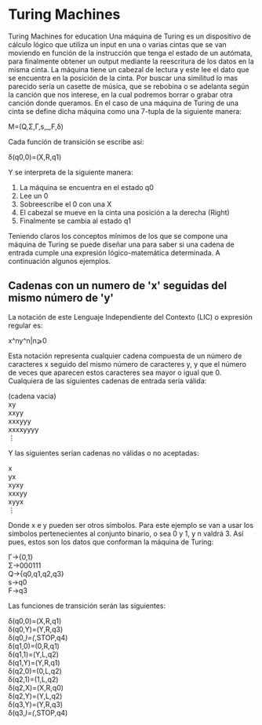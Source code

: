 # Turing Machines
Turing Machines for education
Una máquina de Turing es un dispositivo de cálculo lógico que utiliza un input en una o varias cintas que se van moviendo en función de la instrucción que tenga el estado de un autómata, para finalmente obtener un output mediante la reescritura de los datos en la misma cinta. La máquina tiene un cabezal de lectura y este lee el dato que se encuentra en la posición de la cinta. Por buscar una similitud lo mas parecido sería un casette de música, que se rebobina o se adelanta según la canción que nos interese, en la cual podremos borrar o grabar otra canción donde queramos. En el caso de una máquina de Turing de una cinta se define dicha máquina como una 7-tupla de la siguiente manera:

M=(Q,Σ,Γ,s,_,F,δ)

Cada función de transición se escribe así:

δ(q0,0)=(X,R,q1)

Y se interpreta de la siguiente manera:

1. La máquina se encuentra en el estado q0
2. Lee un 0
3. Sobreescribe el 0 con una X
4. El cabezal se mueve en la cinta una posición a la derecha (Right)
5. Finalmente se cambia al estado q1

Teniendo claros los conceptos mínimos de los que se compone una máquina de Turing se puede diseñar una para saber si una cadena de entrada cumple una expresión lógico-matemática determinada. A continuación algunos ejemplos.

## Cadenas con un numero de 'x' seguidas del mismo número de 'y'
La notación de este Lenguaje Independiente del Contexto (LIC) o expresión regular es:

x^ny^n|n⩾0

Esta notación representa cualquier cadena compuesta de un número de caracteres x seguido del mismo número de caracteres y, y que el número de veces que aparecen estos caracteres sea mayor o igual que 0. Cualquiera de las siguientes cadenas de entrada sería válida:

(cadena vacia) \
xy \
xxyy \
xxxyyy \
xxxxyyyy \
⋮

Y las siguientes serían cadenas no válidas o no aceptadas:

x \
yx \
xyxy \
xxxyy \
xyyx \
⋮

Donde x e y pueden ser otros símbolos. Para este ejemplo se van a usar los símbolos pertenecientes al conjunto binario, o sea 0 y 1, y n valdrá 3. Así pues, estos son los datos que conforman la máquina de Turing:

Γ→{0,1} \
Σ→000111 \
Q→{q0,q1,q2,q3} \
s→q0 \
F→q3

Las funciones de transición serán las siguientes:

δ(q0,0)=(X,R,q1) \
δ(q0,Y)=(Y,R,q3) \
δ(q0,_)=(_,STOP,q4) \
δ(q1,0)=(0,R,q1) \
δ(q1,1)=(Y,L,q2) \
δ(q1,Y)=(Y,R,q1) \
δ(q2,0)=(0,L,q2) \
δ(q2,1)=(1,L,q2) \
δ(q2,X)=(X,R,q0) \
δ(q2,Y)=(Y,L,q2) \
δ(q3,Y)=(Y,R,q3) \
δ(q3,_)=(_,STOP,q4)
